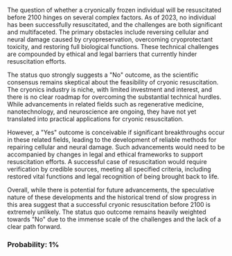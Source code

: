 The question of whether a cryonically frozen individual will be resuscitated before 2100 hinges on several complex factors. As of 2023, no individual has been successfully resuscitated, and the challenges are both significant and multifaceted. The primary obstacles include reversing cellular and neural damage caused by cryopreservation, overcoming cryoprotectant toxicity, and restoring full biological functions. These technical challenges are compounded by ethical and legal barriers that currently hinder resuscitation efforts.

The status quo strongly suggests a "No" outcome, as the scientific consensus remains skeptical about the feasibility of cryonic resuscitation. The cryonics industry is niche, with limited investment and interest, and there is no clear roadmap for overcoming the substantial technical hurdles. While advancements in related fields such as regenerative medicine, nanotechnology, and neuroscience are ongoing, they have not yet translated into practical applications for cryonic resuscitation.

However, a "Yes" outcome is conceivable if significant breakthroughs occur in these related fields, leading to the development of reliable methods for repairing cellular and neural damage. Such advancements would need to be accompanied by changes in legal and ethical frameworks to support resuscitation efforts. A successful case of resuscitation would require verification by credible sources, meeting all specified criteria, including restored vital functions and legal recognition of being brought back to life.

Overall, while there is potential for future advancements, the speculative nature of these developments and the historical trend of slow progress in this area suggest that a successful cryonic resuscitation before 2100 is extremely unlikely. The status quo outcome remains heavily weighted towards "No" due to the immense scale of the challenges and the lack of a clear path forward.

### Probability: 1%